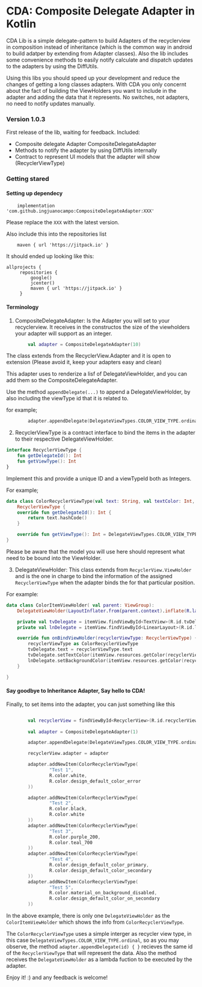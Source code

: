 # CDA: Composite Delegate Adapter in Kotlin 


CDA Lib is a simple delegate-pattern to build Adapters of the recyclerview in composition instead of inheritance (which is the common way in android to build adatper by extending from Adapter classes). 
Also the lib includes some convenience methods to easily notify calculate and dispatch updates to the adapters by using the DiffUtils.

Using this libs you should speed up your development and reduce the changes of getting a long classes adapters. With CDA you only concernt about the fact of building the ViewHolders you want to include in the adapter and adding the data that it represents. No switches, not adapters, no need to notify updates manually. 


### Version 1.0.3

First release of the lib, waiting for feedback. 
Included: 
- Composite delegate Adapter CompositeDelegateAdapter
- Methods to notify the adapter by using DiffUtils internally 
- Contract to represent UI models that the adapter will show (RecyclerViewType) 



### Getting stared 

#### Setting up dependecy 

```
    implementation 'com.github.ingjuanocampo:CompositeDelegateAdapter:XXX'
```

Please replace the `XXX` with the latest version. 


Also include this into the repositories list 

```
    maven { url 'https://jitpack.io' }

```

It should ended up looking like this: 

```
allprojects {
     repositories {
         google()
         jcenter()
         maven { url 'https://jitpack.io' }
     }
```


#### Terminology 

1. CompositeDelegateAdapter: Is the Adapter you will set to your recyclerview. It receives in the constructos the size of the viewholders your adapter will support as an integer. 
```kotlin
        val adapter = CompositeDelegateAdapter(10)
```

The class extends from the RecyclerView.Adapter and it is open to extension (Please avoid it, keep your adapters easy and clean) 


This adapter uses to renderize a lisf of DelegateViewHolder, and you can add them so the CompositeDelegateAdapter. 

Use the method `appendDelegate(...)`  to append a DelegateViewHolder, by also including the viewType id that it is related to. 

for example; 
```kotlin
        adapter.appendDelegate(DelegateViewTypes.COLOR_VIEW_TYPE.ordinal) { ColorItemViewHolder(it) }
```
2. RecyclerViewType is a contract interface to bind the items in the adapter to their respective DelegateViewHolder. 

```kotlin
interface RecyclerViewType {
    fun getDelegateId(): Int
    fun getViewType(): Int
}
```


Implement this and provide a unique ID and a viewTypeId both as Integers. 

For example; 


```kotlin
data class ColorRecyclerViewType(val text: String, val textColor: Int, val bkg: Int):
    RecyclerViewType {
    override fun getDelegateId(): Int {
        return text.hashCode()
    }

    override fun getViewType(): Int = DelegateViewTypes.COLOR_VIEW_TYPE.ordinal
}
```

Please be aware that the model you will use here should represent what need to be bound into the ViewHolder. 

3. DelegateViewHolder: This class extends from `RecyclerView.ViewHolder` and is the one in charge to bind the information of the assigned `RecyclerViewType` when the adapter binds the for that particular position. 

For example: 

``` kotlin 
data class ColorItemViewHolder( val parent: ViewGroup):
    DelegateViewHolder(LayoutInflater.from(parent.context).inflate(R.layout.delegate_color, parent, false)) {

    private val tvDelegate = itemView.findViewById<TextView>(R.id.tvDelegate)
    private val lnDelegate = itemView.findViewById<LinearLayout>(R.id.lnDelegate)

    override fun onBindViewHolder(recyclerViewType: RecyclerViewType) {
        recyclerViewType as ColorRecyclerViewType
        tvDelegate.text = recyclerViewType.text
        tvDelegate.setTextColor(itemView.resources.getColor(recyclerViewType.textColor))
        lnDelegate.setBackgroundColor(itemView.resources.getColor(recyclerViewType.bkg))
    }

}
``` 




#### Say goodbye to Inheritance Adapter, Say hello to CDA! 

Finally, to set items into the adapter, you can just something like this 


```kotlin

        val recyclerView = findViewById<RecyclerView>(R.id.recyclerView)
        
        val adapter = CompositeDelegateAdapter(1)

        adapter.appendDelegate(DelegateViewTypes.COLOR_VIEW_TYPE.ordinal) { ColorItemViewHolder(it) }

        recyclerView.adapter = adapter

        adapter.addNewItem(ColorRecyclerViewType(
                "Test 1",
                R.color.white,
                R.color.design_default_color_error
        ))

        adapter.addNewItem(ColorRecyclerViewType(
                "Test 2",
                R.color.black,
                R.color.white
        ))
        adapter.addNewItem(ColorRecyclerViewType(
                "Test 3",
                R.color.purple_200,
                R.color.teal_700
        ))
        adapter.addNewItem(ColorRecyclerViewType(
                "Test 4",
                R.color.design_default_color_primary,
                R.color.design_default_color_secondary
        ))
        adapter.addNewItem(ColorRecyclerViewType(
                "Test 5",
                R.color.material_on_background_disabled,
                R.color.design_default_color_on_secondary
        ))
```

In the above example, there is only one `DelegateViewHolder` as the `ColorItemViewHolder` which shows the info from `ColorRecyclerViewType`. 

The `ColorRecyclerViewType` uses a simple interger as recycler view type, in this case `DelegateViewTypes.COLOR_VIEW_TYPE.ordinal`, so as you may observe, the method `adapter.appendDelegate(id) { }` recieves the same id of the `RecyclerViewType` that will represent the data. Also the method receives the `DelegateViewHolder` as a lambda fuction to be executed by the adapter. 


Enjoy it! :) and any feedback is welcome! 









